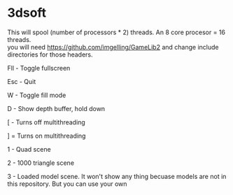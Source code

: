 # 3dsoft
 
This will spool (number of processors * 2) threads. An 8 core procesor = 16 threads.  
you will need https://github.com/imgelling/GameLib2 and change include directories for those headers.

Fll - Toggle fullscreen

Esc - Quit

W - Toggle fill mode

D - Show depth buffer, hold down

[ - Turns off multithreading

] = Turns on multithreading

1 - Quad scene

2 - 1000 triangle scene

3 - Loaded model scene. It won't show any thing becuase models are not in this repository. But you can use your own
